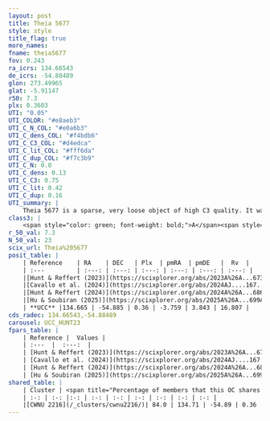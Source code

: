 ```yaml
---
layout: post
title: Theia 5677
style: style
title_flag: true
more_names: 
fname: theia5677
fov: 0.243
ra_icrs: 134.66543
de_icrs: -54.88489
glon: 273.49965
glat: -5.91147
r50: 7.3
plx: 0.3603
UTI: "0.05"
UTI_COLOR: "#e8aeb3"
UTI_C_N_COL: "#e0a6b3"
UTI_C_dens_COL: "#f4bdb6"
UTI_C_C3_COL: "#d4edca"
UTI_C_lit_COL: "#fff6da"
UTI_C_dup_COL: "#f7c3b9"
UTI_C_N: 0.0
UTI_C_dens: 0.13
UTI_C_C3: 0.75
UTI_C_lit: 0.42
UTI_C_dup: 0.16
UTI_summary: |
    Theia 5677 is a sparse, very loose object of high C3 quality. It was recently reported in the literature.<br><br><span style="color: #99180f; font-weight: bold;">Warning: </span>This is likely a duplicate object, which shares a large percentage of members with at least one previously reported entry.<br><br><span style="color: #99180f; font-weight: bold;">Warning: </span>contains less than 25 stars with <i>P>0.5</i> estimated.
class3: |
    <span style="color: green; font-weight: bold;">A</span><span style="color: #FFC300; font-weight: bold;">B</span>
r_50_val: 7.3
N_50_val: 23
scix_url: Theia%205677
posit_table: |
    | Reference    | RA    | DEC   | Plx  | pmRA  | pmDE   |  Rv  |
    | :---         | :---: | :---: | :---: | :---: | :---: | :---: |
    |[Hunt & Reffert (2023)](https://scixplorer.org/abs/2023A%26A...673A.114H) | 134.687 | -54.874 | 0.356 | -3.747 | 3.826 | 16.951 |
    |[Cavallo et al. (2024)](https://scixplorer.org/abs/2024AJ....167...12C) | 134.75 | -54.927 | 0.356 | -- | -- | -- |
    |[Hunt & Reffert (2024)](https://scixplorer.org/abs/2024A%26A...686A..42H) | 134.687 | -54.874 | 0.356 | -3.747 | 3.826 | 16.951 |
    |[Hu & Soubiran (2025)](https://scixplorer.org/abs/2025A%26A...699A.246H) | 134.75 | -54.927 | -- | -- | -- | -- |
    | **UCC** |134.665 | -54.885 | 0.36 | -3.759 | 3.843 | 16.807 | 
cds_radec: 134.66543,-54.88489
carousel: UCC_HUNT23
fpars_table: |
    | Reference |  Values |
    | :---  |  :---:  |
    | [Hunt & Reffert (2023)](https://scixplorer.org/abs/2023A%26A...673A.114H) | `AV50=0.39, diffAV50=0.666, MOD50=12.11, logAge50=8.974` |
    | [Cavallo et al. (2024)](https://scixplorer.org/abs/2024AJ....167...12C) | `AV50=1.03, dMod50=12.06, logAge50=8.85, [Fe/H]50=0.03` |
    | [Hunt & Reffert (2024)](https://scixplorer.org/abs/2024A%26A...686A..42H) | `MassJ=106.845` |
    | [Hu & Soubiran (2025)](https://scixplorer.org/abs/2025A%26A...699A.246H) | `MA22=-0.21, MA23f=-0.37, MZ23=-0.23, MK24=-0.27, MF24=-0.17` |
shared_table: |
    | Cluster | <span title="Percentage of members that this OC shares with the ones listed">%</span>   | RA   | DEC   | Plx   | pmRA  | pmDE  | Rv | UTI |
    | :-: | :-: |:-: | :-: | :-: | :-: | :-: | :-: | :-: |
    |[CWNU 2216](/_clusters/cwnu2216/)| 84.0 | 134.71 | -54.89 | 0.36 | -3.77 | 3.84 | 16.81 |0.18 |
---
```

